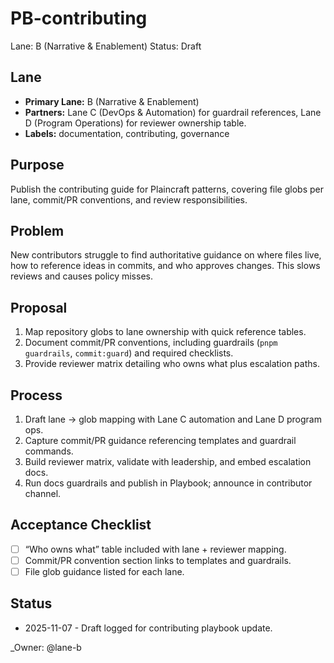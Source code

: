 # PB-contributing

Lane: B (Narrative & Enablement)
Status: Draft

## Lane

- **Primary Lane:** B (Narrative & Enablement)
- **Partners:** Lane C (DevOps & Automation) for guardrail references, Lane D (Program Operations) for reviewer ownership table.
- **Labels:** documentation, contributing, governance

## Purpose

Publish the contributing guide for Plaincraft patterns, covering file globs per lane, commit/PR conventions, and review responsibilities.

## Problem

New contributors struggle to find authoritative guidance on where files live, how to reference ideas in commits, and who approves changes. This slows reviews and causes policy misses.

## Proposal

1. Map repository globs to lane ownership with quick reference tables.
2. Document commit/PR conventions, including guardrails (`pnpm guardrails`, `commit:guard`) and required checklists.
3. Provide reviewer matrix detailing who owns what plus escalation paths.

## Process

1. Draft lane → glob mapping with Lane C automation and Lane D program ops.
2. Capture commit/PR guidance referencing templates and guardrail commands.
3. Build reviewer matrix, validate with leadership, and embed escalation docs.
4. Run docs guardrails and publish in Playbook; announce in contributor channel.

## Acceptance Checklist

- [ ] “Who owns what” table included with lane + reviewer mapping.
- [ ] Commit/PR convention section links to templates and guardrails.
- [ ] File glob guidance listed for each lane.

## Status

- 2025-11-07 - Draft logged for contributing playbook update.

<!-- prettier-ignore -->
_Owner: @lane-b
